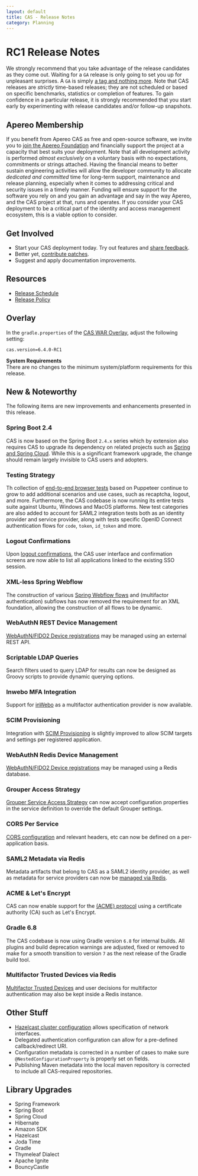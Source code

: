 ```yaml
---
layout: default
title: CAS - Release Notes
category: Planning
---
```


# RC1 Release Notes

We strongly recommend that you take advantage of the release candidates as they come out. Waiting 
for a `GA` release is only going to set you up for unpleasant surprises. A `GA` 
is simply [a tag and nothing more](https://apereo.github.io/2017/03/08/the-myth-of-ga-rel/). Note that CAS 
releases are *strictly* time-based releases; they are not scheduled or based on 
specific benchmarks, statistics or completion of features. To gain confidence in 
a particular release, it is strongly recommended that you start early by 
experimenting with release candidates and/or follow-up snapshots.

## Apereo Membership

If you benefit from Apereo CAS as free and open-source software, we 
invite you to [join the Apereo Foundation](https://www.apereo.org/content/apereo-membership) 
and financially support the project at a capacity that best suits your 
deployment. Note that all development activity is performed 
*almost exclusively* on a voluntary basis with no expectations, commitments or strings 
attached. Having the financial means to better sustain engineering activities will allow 
the developer community to allocate *dedicated and committed* time for long-term 
support, maintenance and release planning, especially when it comes to addressing 
critical and security issues in a timely manner. Funding will ensure support for 
the software you rely on and you gain an advantage and say in the way Apereo, and 
the CAS project at that, runs and operates. If you consider your CAS deployment to 
be a critical part of the identity and access management ecosystem, this is a viable option to consider.

## Get Involved

- Start your CAS deployment today. Try out features and [share feedback](/cas/Mailing-Lists.html).
- Better yet, [contribute patches](/cas/developer/Contributor-Guidelines.html).
- Suggest and apply documentation improvements.

## Resources

- [Release Schedule](https://github.com/apereo/cas/milestones)
- [Release Policy](/cas/developer/Release-Policy.html)

## Overlay

In the `gradle.properties` of the [CAS WAR Overlay](../installation/WAR-Overlay-Installation.html), adjust the following setting:

```properties
cas.version=6.4.0-RC1
```

<div class="alert alert-info">
<strong>System Requirements</strong><br/>There are no changes to the 
minimum system/platform requirements for this release.
</div>

## New & Noteworthy

The following items are new improvements and enhancements presented in this release.
               
### Spring Boot 2.4
                  
CAS is now based on the Spring Boot `2.4.x` series which by extension also requires CAS to upgrade
its dependency on related projects such as [Spring and Spring Cloud](../planning/Architecture.html). While this is a 
significant framework upgrade, the change should remain largely invisible to CAS users and adopters.

### Testing Strategy

Th collection of [end-to-end browser tests](../developer/Test-Process.html) based on Puppeteer 
continue to grow to add additional scenarios and use cases, such as recaptcha, logout, and more.
Furthermore, the CAS codebase is now running its entire tests suite against Ubuntu, Windows and MacOS
platforms. New test categories are also added to account for SAML2 integration tests both as an
identity provider and service provider, along with tests specific OpenID Connect authentication
flows for `code`, `token`, `id_token` and more.
  
### Logout Confirmations

Upon [logout confirmations](../installation/Logout-Single-Signout.html), the 
CAS user interface and confirmation screens are 
now able to list all applications linked to the existing SSO session.

### XML-less Spring Webflow

The construction of various [Spring Webflow flows](../webflow/Webflow-Customization.html) and (multifactor authentication) subflows 
has now removed the requirement for an XML foundation, allowing the construction of all flows to be dynamic.

### WebAuthN REST Device Management

[WebAuthN/FIDO2 Device registrations](../mfa/FIDO2-WebAuthn-Authentication.html) 
may be managed using an external REST API.

### Scriptable LDAP Queries

Search filters used to query LDAP for results can now be designed as Groovy scripts
to provide dynamic querying options.

### Inwebo MFA Integration

Support for [inWebo](../mfa/Inwebo-Authentication.html) as a multifactor authentication provider is now available.
 
### SCIM Provisioning

Integration with [SCIM Provisioning](../integration/SCIM-Integration.html) is slightly
improved to allow SCIM targets and settings per registered application.

### WebAuthN Redis Device Management

[WebAuthN/FIDO2 Device registrations](../mfa/FIDO2-WebAuthn-Authentication.html)
may be managed using a Redis database.

### Grouper Access Strategy

[Grouper Service Access Strategy](../services/Configuring-Service-Access-Strategy.html) can 
now accept configuration properties 
in the service definition to override the default Grouper settings.

### CORS Per Service

[CORS configuration](../services/Configuring-Service-Http-Security-Headers.html) and 
relevant headers, etc can now be defined on a per-application basis.

### SAML2 Metadata via Redis

Metadata artifacts that belong to CAS as a SAML2 identity provider, as well as metadata
for service providers can now be [managed via Redis](../installation/Configuring-SAML2-DynamicMetadata.html).

### ACME & Let's Encrypt

CAS can now enable support for the [(ACME) protocol](../integration/ACME-Integration.html) 
using a certificate authority (CA) such as Let's Encrypt.

### Gradle 6.8

The CAS codebase is now using Gradle version `6.8` for internal builds. All plugins and build deprecation warnings
are adjusted, fixed or removed to make for a smooth transition to version `7` as the next release of the Gradle build tool.

### Multifactor Trusted Devices via Redis 

[Multifactor Trusted Devices](../mfa/Multifactor-TrustedDevice-Authentication.html) and user 
decisions for multifactor authentication may also be kept inside a Redis instance.

## Other Stuff
     
- [Hazelcast cluster configuration](../ticketing/Hazelcast-Ticket-Registry.html) allows specification of network interfaces.
- Delegated authentication configuration can allow for a pre-defined callback/redirect URI.
- Configuration metadata is corrected in a number of cases to make sure `@NestedConfigurationProperty` is properly set on fields.
- Publishing Maven metadata into the local maven repository is corrected to include all CAS-required repositories.
 
## Library Upgrades

- Spring Framework
- Spring Boot
- Spring Cloud
- Hibernate
- Amazon SDK
- Hazelcast
- Joda Time
- Gradle  
- Thymeleaf Dialect
- Apache Ignite
- BouncyCastle
